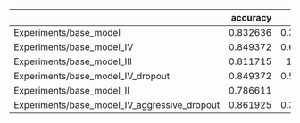 |                                              |   accuracy |     loss |
|:---------------------------------------------|-----------:|---------:|
| Experiments/base_model                       |   0.832636 | 0.383381 |
| Experiments/base_model_IV                    |   0.849372 | 0.613115 |
| Experiments/base_model_III                   |   0.811715 | 1.48398  |
| Experiments/base_model_IV_dropout            |   0.849372 | 0.527793 |
| Experiments/base_model_II                    |   0.786611 | 1.4266   |
| Experiments/base_model_IV_aggressive_dropout |   0.861925 | 0.392025 |
